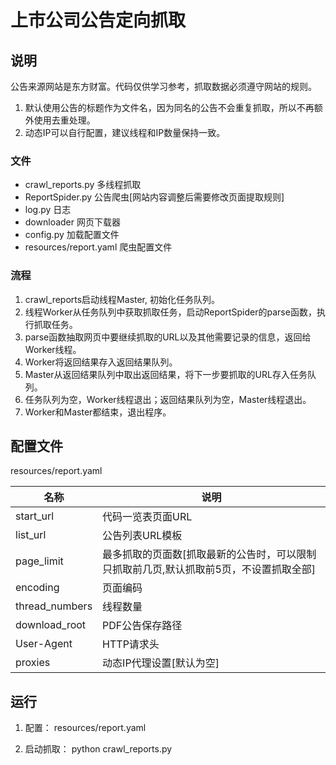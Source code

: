 # 上市公司公告定向抓取

## 说明
 公告来源网站是东方财富。代码仅供学习参考，抓取数据必须遵守网站的规则。
 1. 默认使用公告的标题作为文件名，因为同名的公告不会重复抓取，所以不再额外使用去重处理。
 2. 动态IP可以自行配置，建议线程和IP数量保持一致。
 
### 文件
- crawl_reports.py  多线程抓取
- ReportSpider.py   公告爬虫[网站内容调整后需要修改页面提取规则]
- log.py   日志
- downloader 网页下载器
- config.py 加载配置文件
- resources/report.yaml 爬虫配置文件


### 流程
1. crawl_reports启动线程Master, 初始化任务队列。
2. 线程Worker从任务队列中获取抓取任务，启动ReportSpider的parse函数，执行抓取任务。
3. parse函数抽取网页中要继续抓取的URL以及其他需要记录的信息，返回给Worker线程。 
4. Worker将返回结果存入返回结果队列。
5. Master从返回结果队列中取出返回结果，将下一步要抓取的URL存入任务队列。
6. 任务队列为空，Worker线程退出；返回结果队列为空，Master线程退出。
7. Worker和Master都结束，退出程序。



## 配置文件 
resources/report.yaml

名称 | 说明
---|---
start_url | 代码一览表页面URL
list_url  | 公告列表URL模板
page_limit | 最多抓取的页面数[抓取最新的公告时，可以限制只抓取前几页,默认抓取前5页，不设置抓取全部]
encoding | 页面编码
thread_numbers | 线程数量
download_root | PDF公告保存路径
User-Agent | HTTP请求头
proxies | 动态IP代理设置[默认为空]
 
 
## 运行
1. 配置：
    resources/report.yaml

2. 启动抓取：
    python crawl_reports.py




